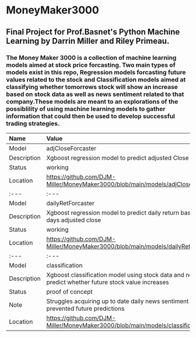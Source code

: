 # MoneyMaker3000
## Final Project for Prof.Basnet's Python Machine Learning by Darrin Miller and Riley Primeau. 

### The Money Maker 3000 is a collection of machine learning models aimed at stock price forcasting. Two main types of models exist in this repo, Regression models forcasting future values related to the stock and Classification models aimed at classifying whether tomorrows stock will show an increase based on stock data as well as news sentiment related to that company.These models are meant to an explorations of the possiblility of using machine learning models to gather information that could then be used to develop successful trading strategies.

| Name | Value |
|:---|:---|
| Model | adjCloseForcaster |
| Description | Xgboost regression model to predict adjusted Close |
| Status | working |
| Location | https://github.com/DJM-Miller/MoneyMaker3000/blob/main/models/adjCloseForcaster.ipynb |
|:---|:---|
| Model | dailyRetForcaster |
| Description | Xgboost regression model to predict daily return based on each days adjusted close |
| Status | working |
| Location | https://github.com/DJM-Miller/MoneyMaker3000/blob/main/models/dailyRetForcaster.ipynb |
|:---|:---|
| Model | classification |
| Description | Xgboost classification model using stock data and new sentiment to predict whether future stock value increases |
| Status | proof of concept |
| Note | Struggles acquiring up to date daily news sentiment data has prevented future predictions |
| Location | https://github.com/DJM-Miller/MoneyMaker3000/blob/main/models/classification.ipynb |